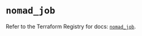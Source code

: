 # `nomad_job`

Refer to the Terraform Registry for docs: [`nomad_job`](https://registry.terraform.io/providers/hashicorp/nomad/2.4.0/docs/resources/job).
